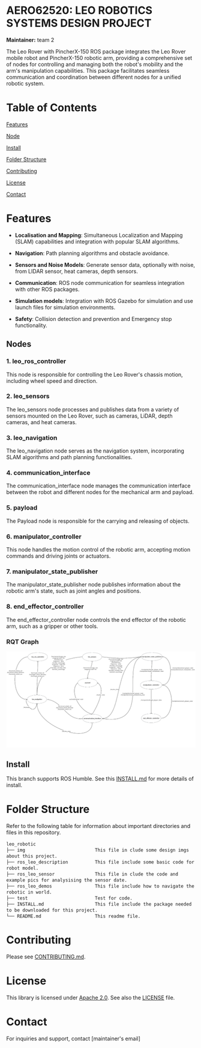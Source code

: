 # AERO62520: LEO ROBOTICS SYSTEMS DESIGN PROJECT

**Maintainer:** team 2



The Leo Rover with PincherX-150 ROS package integrates the Leo Rover mobile robot and PincherX-150 robotic arm, providing a comprehensive set of nodes for controlling and managing both the robot's mobility and the arm's manipulation capabilities. This package facilitates seamless communication and coordination between different nodes for a unified robotic system.

# Table of Contents

[Features](#features)

[Node](#node)

[Install](#install)

[Folder Structure](#folder-structure)

[Contributing](#contributing)

[License](#license)

[Contact](#Contact)

# Features

* **Localisation and Mapping**: Simultaneous Localization and Mapping (SLAM) capabilities and integration with popular SLAM algorithms.

* **Navigation**: Path planning algorithms and obstacle avoidance.

* **Sensors and Noise Models**: Generate sensor data, optionally with noise,
from LIDAR sensor, heat cameras, depth sensors.


* **Communication**: ROS node communication for seamless integration with other ROS packages.


* **Simulation models**: Integration with ROS Gazebo for simulation and use launch files for simulation environments.

* **Safety**: Collision detection and prevention and
Emergency stop functionality.

## Nodes

### 1. leo_ros_controller

This node is responsible for controlling the Leo Rover's chassis motion, including wheel speed and direction.

### 2. leo_sensors

The leo_sensors node processes and publishes data from a variety of sensors mounted on the Leo Rover, such as cameras, LiDAR, depth cameras, and heat cameras.

### 3. leo_navigation

The leo_navigation node serves as the navigation system, incorporating SLAM algorithms and path planning functionalities.

### 4. communication_interface

The communication_interface node manages the communication interface between the robot and different nodes for the mechanical arm and payload.

### 5. payload

The Payload node is responsible for the carrying and releasing of objects.

### 6. manipulator_controller

This node handles the motion control of the robotic arm, accepting motion commands and driving joints or actuators.

### 7. manipulator_state_publisher

The manipulator_state_publisher node publishes information about the robotic arm's state, such as joint angles and positions.

### 8. end_effector_controller

The end_effector_controller node controls the end effector of the robotic arm, such as a gripper or other tools.

### RQT Graph

![RQT](img/rqt.jpeg "RQT_graph") 

## Install

This branch supports ROS Humble. See this [INSTALL.md](INSTALL.md) for more details of install.


# Folder Structure

Refer to the following table for information about important directories and files in this repository.

```
leo_robotic
├── img                          This file in clude some design imgs about this project.
├── ros_leo_description          This file include some basic code for robot model.
├── ros_leo_sensor               This file in clude the code and example pics for analysising the sensor date.
├── ros_leo_demos                This file include how to navigate the robotic in world.
├── test                         Test for code.
├── INSTALL.md                   This file include the package needed to be downloaded for this project.
└── README.md                    This readme file.
```

# Contributing

Please see
[CONTRIBUTING.md](https://github.com/gazebosim/gz-sim/blob/main/CONTRIBUTING.md).



# License

This library is licensed under [Apache 2.0](https://www.apache.org/licenses/LICENSE-2.0). See also the [LICENSE](https://github.com/gazebosim/gz-sim/blob/main/LICENSE) file.

# Contact
For inquiries and support, contact [maintainer's email]